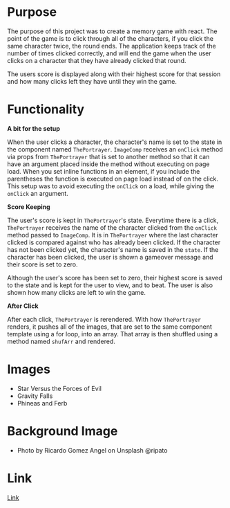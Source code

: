 # **Purpose**

The purpose of this project was to create a memory game with react. The point of the game is to click through all of the characters, if you click the same character twice, the round ends. The application keeps track of the number of times clicked correctly, and will end the game when the user clicks on a character that they have already clicked that round.

The users score is displayed along with their highest score for that session and how many clicks left they have until they win the game.

# **Functionality**

**A bit for the setup**

When the user clicks a character, the character's name is set to the state in the component named `ThePortrayer`. `ImageComp` receives an `onClick` method via props from `ThePortrayer` that is set to another method so that it can have an argument placed inside the method without executing on page load. When you set inline functions in an element, if you include the parentheses the function is executed on page load instead of on the click. This setup was to avoid executing the `onClick` on a load, while giving the `onClick` an argument.

**Score Keeping**

The user's score is kept in `ThePortrayer`'s state. Everytime there is a click, `ThePortrayer` receives the name of the character clicked from the `onClick` method passed to `ImageComp`. It is in `ThePortrayer` where the last character clicked is compared against who has already been clicked. If the character has not been clicked yet, the character's name is saved in the `state`. If the character has been clicked, the user is shown a gameover message and their score is set to zero. 

Although the user's score has been set to zero, their highest score is saved to the state and is kept for the user to view, and to beat. The user is also shown how many clicks are left to win the game.

**After Click**

After each click, `ThePortrayer` is rerendered. With how `ThePortrayer` renders, it pushes all of the images, that are set to the same component template using a for loop, into an array. That array is then shuffled using a method named `shufArr` and rendered.

# **Images**
* Star Versus the Forces of Evil
* Gravity Falls
* Phineas and Ferb

# **Background Image**
* Photo by Ricardo Gomez Angel on Unsplash @ripato

# **Link**

[Link](https://cragady.github.io/Clicky-Game/)